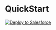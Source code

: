 # QuickStart


<a href="https://githubsfdeploy.herokuapp.com?owner=brunadileo&repo=QuickStart">
  <img alt="Deploy to Salesforce"
       src="https://raw.githubusercontent.com/afawcett/githubsfdeploy/master/deploy.png">
</a>

